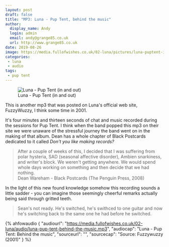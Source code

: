 ```yaml
---
layout: post
draft: false
title: "MP3: Luna - Pup Tent, behind the music"
author:
  display_name: Andy
  login: admin
  email: andy@grange85.co.uk
  url: http://www.grange85.co.uk
date: 2019-08-26
image: https://media.fullofwishes.co.uk/02-luna/pictures/luna-puptent-in-and-out.jpg
categories:
 - luna
 - audio
tags:
 - pup tent
---
```

<figure class="caption aligncenter"><img src="https://media.fullofwishes.co.uk/02-luna/pictures/luna-puptent-in-and-out.jpg" alt="Luna - Pup Tent (in and out)" /><figcaption class="caption-text">Luna - Pup Tent (in and out)</figcaption></figure>

This is another mp3 that was posted on Luna's official web site, FuzzyWuzzy, I think some time in 2001. 

It's four minutes and thirteen seconds of chat and music recorded during the sessions for Pup Tent. I think when the band popped this mp3 on their site we were unaware of the stressful journey the band went on in the making of that album. Dean has a whole chapter of Black Postcards dedicated to it called _Don't you like making records?_

> After a couple of weeks of this, I decided that I was suffering from polar hysteria, SAD (seasonal affective disorder), Ambien snarkiness, and writer's block. We weren't getting anywhere. We would spend whole days working on something and then decide that we had nothing.  
> Dean Wareham - Black Postcards (The Penguin Press, 2008) 

In the light of this new found knowledge somehow this recording sounds a little sadder - you can imagine those seemingly cheerful remarks actually being said through gritted teeth.

> Sean's not ready. He's switched, he's swithced to one guitar and now he's switching back to the same one he had before he switched.

 {% ahfowaudio {
  "audiourl": "https://media.fullofwishes.co.uk/02-luna/audio/luna-pup-tent-behind-the-music.mp3",
  "audiocap": "Luna - Pup Tent: Behind the music",
  "sourceurl": "",
  "sourcecap": "Source: Fuzzywuzzy (2001)"
  } %}
